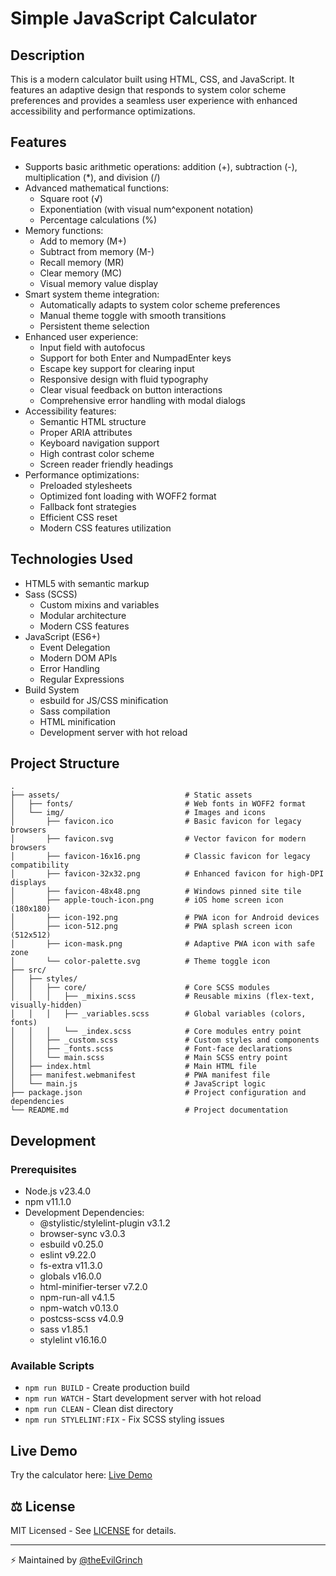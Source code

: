 # Simple JavaScript Calculator

## Description
This is a modern calculator built using HTML, CSS, and JavaScript. It features an adaptive design that responds to system color scheme preferences and provides a seamless user experience with enhanced accessibility and performance optimizations.

## Features
- Supports basic arithmetic operations: addition (+), subtraction (-), multiplication (*), and division (/)
- Advanced mathematical functions:
  - Square root (√)
  - Exponentiation (with visual num^exponent notation)
  - Percentage calculations (%)
- Memory functions:
  - Add to memory (M+)
  - Subtract from memory (M-)
  - Recall memory (MR)
  - Clear memory (MC)
  - Visual memory value display
- Smart system theme integration:
  - Automatically adapts to system color scheme preferences
  - Manual theme toggle with smooth transitions
  - Persistent theme selection
- Enhanced user experience:
  - Input field with autofocus
  - Support for both Enter and NumpadEnter keys
  - Escape key support for clearing input
  - Responsive design with fluid typography
  - Clear visual feedback on button interactions
  - Comprehensive error handling with modal dialogs
- Accessibility features:
  - Semantic HTML structure
  - Proper ARIA attributes
  - Keyboard navigation support
  - High contrast color scheme
  - Screen reader friendly headings
- Performance optimizations:
  - Preloaded stylesheets
  - Optimized font loading with WOFF2 format
  - Fallback font strategies
  - Efficient CSS reset
  - Modern CSS features utilization

## Technologies Used
- HTML5 with semantic markup
- Sass (SCSS)
  - Custom mixins and variables
  - Modular architecture
  - Modern CSS features
- JavaScript (ES6+)
  - Event Delegation
  - Modern DOM APIs
  - Error Handling
  - Regular Expressions
- Build System
  - esbuild for JS/CSS minification
  - Sass compilation
  - HTML minification
  - Development server with hot reload

## Project Structure
```
.
├── assets/                            # Static assets
│   ├── fonts/                         # Web fonts in WOFF2 format
│   └── img/                           # Images and icons
│       ├── favicon.ico                # Basic favicon for legacy browsers
│       ├── favicon.svg                # Vector favicon for modern browsers
│       ├── favicon-16x16.png          # Classic favicon for legacy compatibility
│       ├── favicon-32x32.png          # Enhanced favicon for high-DPI displays
│       ├── favicon-48x48.png          # Windows pinned site tile
│       ├── apple-touch-icon.png       # iOS home screen icon (180x180)
│       ├── icon-192.png               # PWA icon for Android devices
│       ├── icon-512.png               # PWA splash screen icon (512x512)
│       ├── icon-mask.png              # Adaptive PWA icon with safe zone
│       └── color-palette.svg          # Theme toggle icon
├── src/                   
│   ├── styles/            
│   │   ├── core/                      # Core SCSS modules
│   │   │   ├── _mixins.scss           # Reusable mixins (flex-text, visually-hidden)
│   │   │   ├── _variables.scss        # Global variables (colors, fonts)
│   │   │   └── _index.scss            # Core modules entry point
│   │   ├── _custom.scss               # Custom styles and components
│   │   ├── _fonts.scss                # Font-face declarations
│   │   └── main.scss                  # Main SCSS entry point
│   ├── index.html                     # Main HTML file
│   ├── manifest.webmanifest           # PWA manifest file
│   └── main.js                        # JavaScript logic
├── package.json                       # Project configuration and dependencies
└── README.md                          # Project documentation
```

## Development

### Prerequisites
- Node.js v23.4.0
- npm v11.1.0
- Development Dependencies:
  - @stylistic/stylelint-plugin v3.1.2
  - browser-sync v3.0.3
  - esbuild v0.25.0
  - eslint v9.22.0
  - fs-extra v11.3.0
  - globals v16.0.0
  - html-minifier-terser v7.2.0
  - npm-run-all v4.1.5
  - npm-watch v0.13.0
  - postcss-scss v4.0.9
  - sass v1.85.1
  - stylelint v16.16.0

### Available Scripts
- `npm run BUILD` - Create production build
- `npm run WATCH` - Start development server with hot reload
- `npm run CLEAN` - Clean dist directory
- `npm run STYLELINT:FIX` - Fix SCSS styling issues

## Live Demo
Try the calculator here: [Live Demo](https://theevilgrinch.github.io/js-calculator/)

## ⚖️ License

MIT Licensed - See [LICENSE](LICENSE) for details.

---

⚡ Maintained by [@theEvilGrinch](https://github.com/theEvilGrinch)